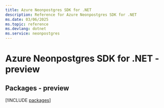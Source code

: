 ```yaml
---
title: Azure Neonpostgres SDK for .NET
description: Reference for Azure Neonpostgres SDK for .NET
ms.date: 03/06/2025
ms.topic: reference
ms.devlang: dotnet
ms.service: neonpostgres
---
```

# Azure Neonpostgres SDK for .NET - preview
## Packages - preview
[!INCLUDE [packages](neonpostgres-index.md)]